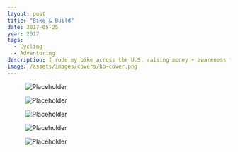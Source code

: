 ```yaml
---
layout: post
title: "Bike & Build"
date: 2017-05-25
year: 2017
tags:
  - Cycling
  - Adventuring
description: I rode my bike across the U.S. raising money + awareness for affordable housing.
image: /assets/images/covers/bb-cover.png
---
```


<figure>
  <img src="/assets/images/bikebuild/slides0.jpg" alt="Placeholder"/>
</figure>

<figure class="large-img">
  <img src="/assets/images/bikebuild/slides.jpg" alt="Placeholder"/>
</figure>

<figure class="large-img">
  <img src="/assets/images/bikebuild/slides4.jpg" alt="Placeholder"/>
</figure>
<figure class="large-img">
  <img src="/assets/images/bikebuild/slides1.jpg" alt="Placeholder"/>
</figure>
<figure class="large-img">
  <img src="/assets/images/bikebuild/slides3.jpg" alt="Placeholder"/>
</figure>

  <div class="container-triple">
    <figure>
      <img src="/assets/images/bikebuild/illos/1.png" alt="">
    </figure>
    <figure>
      <img src="/assets/images/bikebuild/illos/2.png" alt="">
    </figure>
    <figure>
      <img src="/assets/images/bikebuild/illos/3.png" alt="">
    </figure>
    <figure>
      <img src="/assets/images/bikebuild/illos/4.png" alt="">
    </figure>
    <figure>
      <img src="/assets/images/bikebuild/illos/5.png" alt="">
    </figure>
    <figure>
      <img src="/assets/images/bikebuild/illos/6.png" alt="">
    </figure>
    <figure>
      <img src="/assets/images/bikebuild/illos/7.png" alt="">
    </figure>
    <figure>
      <img src="/assets/images/bikebuild/illos/8.png" alt="">
    </figure>
    <figure>
      <img src="/assets/images/bikebuild/illos/9.png" alt="">
    </figure>
    <figure>
      <img src="/assets/images/bikebuild/illos/10.png" alt="">
    </figure>
    <figure>
      <img src="/assets/images/bikebuild/illos/11.png" alt="">
    </figure>
    </div>
